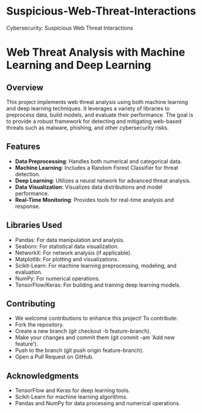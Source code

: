 # Suspicious-Web-Threat-Interactions
Cybersecurity: Suspicious Web Threat Interactions
# Web Threat Analysis with Machine Learning and Deep Learning
## Overview
This project implements web threat analysis using both machine learning and deep learning techniques. It leverages a variety of libraries to preprocess data, build models, and evaluate their performance. The goal is to provide a robust framework for detecting and mitigating web-based threats such as malware, phishing, and other cybersecurity risks.

## Features
- **Data Preprocessing**: Handles both numerical and categorical data.
- **Machine Learning**: Includes a Random Forest Classifier for threat detection.
- **Deep Learning**: Utilizes a neural network for advanced threat analysis.
- **Data Visualization**: Visualizes data distributions and model performance.
- **Real-Time Monitoring**: Provides tools for real-time analysis and response.

## Libraries Used
- Pandas: For data manipulation and analysis.
- Seaborn: For statistical data visualization.
- NetworkX: For network analysis (if applicable).
- Matplotlib: For plotting and visualizations.
- Scikit-Learn: For machine learning preprocessing, modeling, and evaluation.
- NumPy: For numerical operations.
- TensorFlow/Keras: For building and training deep learning models.


## Contributing
- We welcome contributions to enhance this project! To contribute:
-  Fork the repository.
- Create a new branch (git checkout -b feature-branch).
- Make your changes and commit them (git commit -am 'Add new feature').
- Push to the branch (git push origin feature-branch).
- Open a Pull Request on GitHub.

## Acknowledgments
- TensorFlow and Keras for deep learning tools.
- Scikit-Learn for machine learning algorithms.
- Pandas and NumPy for data processing and numerical operations.
